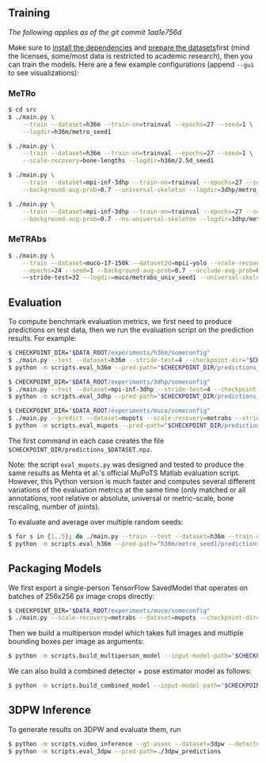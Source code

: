 ## Training

*The following applies as of the git commit 1aa1e756d*

Make sure to [install the dependencies](../install_dependencies.sh)
and [prepare the datasets](DATASETS.md)first (mind the licenses, some/most data is restricted to
academic research), then you can train the models. Here are a few example configurations
(append `--gui` to see visualizations):

### MeTRo

```bash
$ cd src
$ ./main.py \
    --train --dataset=h36m --train-on=trainval --epochs=27 --seed=1 \
    --logdir=h36m/metro_seed1

$ ./main.py \
    --train --dataset=h36m --train-on=trainval --epochs=27 --seed=1 \
    --scale-recovery=bone-lengths --logdir=h36m/2.5d_seed1

$ ./main.py \
    --train --dataset=mpi-inf-3dhp --train-on=trainval --epochs=27 --seed=1 \
    --background-aug-prob=0.7 --universal-skeleton --logdir=3dhp/metro_univ_seed1

$ ./main.py \
    --train --dataset=mpi-inf-3dhp --train-on=trainval --epochs=27 --seed=1 \
    --background-aug-prob=0.7 --no-universal-skeleton --logdir=3dhp/metro_nonuniv_seed1
```

### MeTRAbs

```bash
$ ./main.py \
    --train --dataset=muco-17-150k --dataset2d=mpii-yolo --scale-recovery=metrabs \
    --epochs=24 --seed=1 --background-aug-prob=0.7 --occlude-aug-prob=0.3 \ 
    --stride-test=32 --logdir=muco/metrabs_univ_seed1 --universal-skeleton
```

## Evaluation

To compute benchmark evaluation metrics, we first need to produce predictions on test data, then we
run the evaluation script on the prediction results. For example:

```bash
$ CHECKPOINT_DIR="$DATA_ROOT/experiments/h36m/someconfig"
$ ./main.py --test --dataset=h36m --stride-test=4 --checkpoint-dir="$CHECKPOINT_DIR"
$ python -m scripts.eval_h36m --pred-path="$CHECKPOINT_DIR/predictions_h36m.npz"
```

```bash
$ CHECKPOINT_DIR="$DATA_ROOT/experiments/3dhp/someconfig"
$ ./main.py --test --dataset=mpi-inf-3dhp --stride-test=4 --checkpoint-dir="$CHECKPOINT_DIR"
$ python -m scripts.eval_3dhp --pred-path="$CHECKPOINT_DIR/predictions_mpi-inf-3dhp.npz"
```

```bash
$ CHECKPOINT_DIR="$DATA_ROOT/experiments/muco/someconfig"
$ ./main.py --predict --dataset=mupots --scale-recovery=metrabs --stride-test=32 --checkpoint-dir="$CHECKPOINT_DIR"
$ python -m scripts.eval_mupots --pred-path="$CHECKPOINT_DIR/predictions_mupots.npz"
```

The first command in each case creates the file `$CHECKPOINT_DIR/predictions_$DATASET.npz`.

Note: the script `eval_mupots.py` was designed and tested to produce the same results as Mehta et
al.'s official MuPoTS Matlab evaluation script. However, this Python version is much faster and
computes several different variations of the evaluation metrics at the same time
(only matched or all annotations, root relative or absolute, universal or metric-scale, bone
rescaling, number of joints).

To evaluate and average over multiple random seeds:

```bash
$ for s in {1..5}; do ./main.py --train --test --dataset=h36m --train-on=trainval --epochs=27 --seed=$i --logdir=h36m/metro_seed$i; done
$ python -m scripts.eval_h36m --pred-path="h36m/metro_seed1/predictions_h36m.npz" --seeds=5
```

## Packaging Models

We first export a single-person TensorFlow SavedModel that operates on batches of 256x256 px image
crops directly:

```bash
$ CHECKPOINT_DIR="$DATA_ROOT/experiments/muco/someconfig"
$ ./main.py --scale-recovery=metrabs --dataset=mupots --checkpoint-dir="$CHECKPOINT_DIR" --export-file="$CHECKPOINT_DIR"/metrabs_mupots_singleperson --data-format=NHWC --stride-train=32 --stride-test=32
```

Then we build a multiperson model which takes full images and multiple bounding boxes per image as
arguments:

```bash
$ python -m scripts.build_multiperson_model --input-model-path="$CHECKPOINT_DIR"/metrabs_mupots_singleperson --output-model-path="$CHECKPOINT_DIR"/metrabs_mupots_multiperson
```

We can also build a combined detector + pose estimator model as follows:

```bash
$ python -m scripts.build_combined_model --input-model-path="$CHECKPOINT_DIR"/metrabs_mupots_multiperson --detector-path=./yolov4 --output-model-path="$CHECKPOINT_DIR"/metrabs_mupots_multiperson_combined
```

## 3DPW Inference

To generate results on 3DPW and evaluate them, run

```bash
$ python -m scripts.video_inference --gt-assoc --dataset=3dpw --detector-path=./yolov4 --model-path=models/metrabs_multiperson_smpl --num-aug=5 --output-dir=./3dpw_predictions 
$ python -m scripts.eval_3dpw --pred-path=./3dpw_predictions
```
